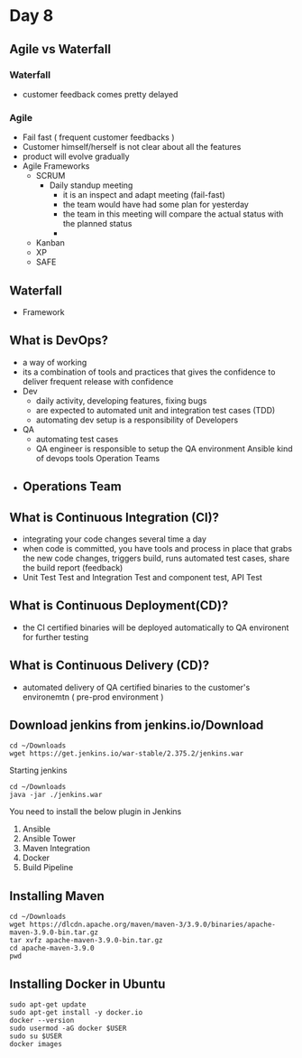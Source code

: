 # Day 8

## Agile vs Waterfall

### Waterfall
- customer feedback comes pretty delayed


### Agile
- Fail fast ( frequent customer feedbacks )
- Customer himself/herself is not clear about all the features
- product will evolve gradually
- Agile Frameworks
  - SCRUM
    - Daily standup meeting
      - it is an inspect and adapt meeting (fail-fast)
      - the team would have had some plan for yesterday
      - the team in this meeting will compare the actual status with the planned status
      - 
  - Kanban
  - XP
  - SAFE

## Waterfall
- Framework


## What is DevOps?
- a way of working
- its a combination of tools and practices that gives the confidence to deliver
  frequent release with confidence
- Dev
  - daily activity, developing features, fixing bugs
  - are expected to automated unit and integration test cases (TDD)
  - automating dev setup is a responsibility of Developers 
- QA
  - automating test cases 
  - QA engineer is responsible to setup the QA environment Ansible kind of devops tools
    Operation Teams
- Operations Team
  - 

## What is Continuous Integration (CI)?
- integrating your code changes several time a day
- when code is committed, you have tools and process in place that grabs the new code changes, triggers build, runs automated test cases, share the build report (feedback)
- Unit Test Test and Integration Test and component test, API Test

## What is Continuous Deployment(CD)?
- the CI certified binaries will be deployed automatically to QA environent for further testing

## What is Continuous Delivery (CD)?
- automated delivery of QA certified binaries to the customer's environemtn ( pre-prod environment )

## Download jenkins from jenkins.io/Download
```
cd ~/Downloads
wget https://get.jenkins.io/war-stable/2.375.2/jenkins.war
```

Starting jenkins
```
cd ~/Downloads
java -jar ./jenkins.war
```

You need to install the below plugin in Jenkins
1. Ansible
2. Ansible Tower
3. Maven Integration
4. Docker
5. Build Pipeline

## Installing Maven 
```
cd ~/Downloads
wget https://dlcdn.apache.org/maven/maven-3/3.9.0/binaries/apache-maven-3.9.0-bin.tar.gz
tar xvfz apache-maven-3.9.0-bin.tar.gz
cd apache-maven-3.9.0
pwd
```

## Installing Docker in Ubuntu
```
sudo apt-get update
sudo apt-get install -y docker.io
docker --version
sudo usermod -aG docker $USER
sudo su $USER
docker images
```
